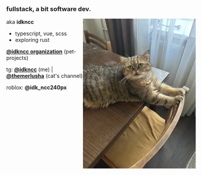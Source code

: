 ### fullstack, a bit software dev.
<img align="right" src="cat.png" width="300">

aka **idkncc**

- typescript, vue, scss
- exploring rust



[**@idkncc organization**](https://github.com/idkncc) (pet-projects)

tg: [**@idkncc**](https://t.me/idkncc) (me) | [**@themerlusha**](https://t.me/themerlusha) (cat's channel)

roblox: **@idk_ncc240px**
